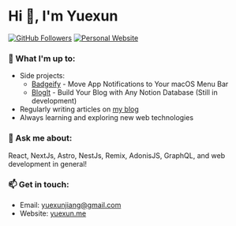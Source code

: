 # Hi 👋, I'm Yuexun

[![GitHub Followers](https://img.shields.io/github/followers/ahonn?label=Followers&logo=GitHub&style=for-the-badge)](https://github.com/ahonn?tab=followers)
[![Personal Website](https://img.shields.io/badge/Website-yuexun.me-blue?style=for-the-badge&logo=wordpress)](https://yuexun.me/)

### 🚀 What I'm up to:

- Side projects:
  - [Badgeify](https://badgeify.app) - Move App Notifications to Your macOS Menu Bar
  - [BlogIt](https://blogit.io) - Build Your Blog with Any Notion Database (Still in development)
- Regularly writing articles on [my blog](https://yuexun.me/)
- Always learning and exploring new web technologies

### 💬 Ask me about:

React, NextJs, Astro, NestJs, Remix, AdonisJS, GraphQL, and web development in general!

### 📫 Get in touch:

- Email: yuexunjiang@gmail.com
- Website: [yuexun.me](https://yuexun.me/)
